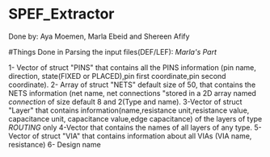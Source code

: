 # SPEF_Extractor

Done by: Aya Moemen, Marla Ebeid and Shereen Afify

#Things Done in Parsing the input files(DEF/LEF): *Marla's Part*

1- Vector of struct "PINS" that contains all the PINS information (pin name, direction, state(FIXED or PLACED),pin first coordinate,pin second coordinate).
2- Array of struct "NETS" default size of 50, that contains the NETS information (net name, net connections "stored in a 2D array named *connection* of size default 8 and 2(Type and name).
3-Vector of struct "Layer" that contains information(name,resistance unit,resistance value, capacitance unit, capacitance value,edge capacitance) of the layers of type *ROUTING* only
4-Vector that contains the names of all layers of any type.
5-Vector of struct "VIA" that contains information about all VIAs (VIA name, resistance)
6- Design name
